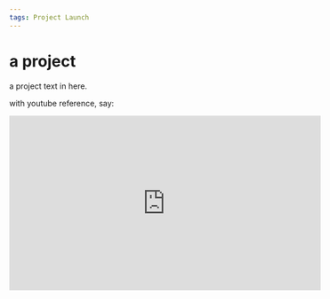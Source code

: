 ```yaml
---
tags: Project Launch
---
```


# a project

a project text in here.

with youtube reference, say:

<iframe width="560" height="315" src="https://www.youtube.com/embed/mpnh1YTT66w" title="YouTube video player" frameborder="0" allow="accelerometer; autoplay; clipboard-write; encrypted-media; gyroscope; picture-in-picture; web-share" allowfullscreen></iframe>